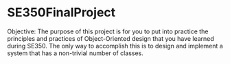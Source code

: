 # SE350FinalProject
Objective: The purpose of this project is for you to put into practice the principles and practices of Object-Oriented design that you have learned during SE350. The only way to accomplish this is to design and implement a system that has a non-trivial number of classes.
